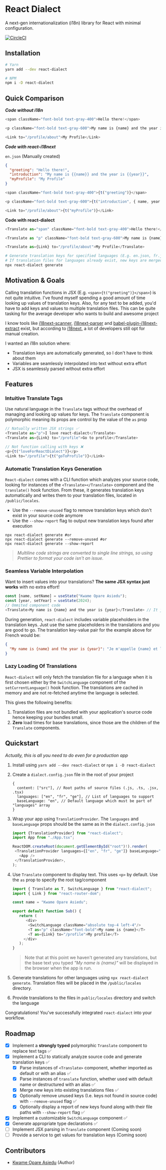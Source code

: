 # React Dialect

A next-gen internationalization (i18n) library for React with minimal configuration.

[![CircleCI](https://dl.circleci.com/status-badge/img/circleci/FMBebRNnfb6DvNimhnN8hn/B12wdgBr28egU2dW897acs/tree/master.svg?style=svg&circle-token=CCIPRJ_Uj9rEgMxqL9qmCdG9NBRHu_70f14e002a2479d29d163bea1e256d08f5eee7cb)](https://dl.circleci.com/status-badge/redirect/circleci/FMBebRNnfb6DvNimhnN8hn/B12wdgBr28egU2dW897acs/tree/master)

## Installation

```bash
# Yarn
yarn add --dev react-dialect

# NPM
npm i -D react-dialect
```

## Quick Comparison

_**Code without i18n**_

```typescript jsx
<span className="font-bold text-gray-400">Hello there!</span>

<p className="font-bold text-gray-600">My name is {name} and the year is {year}</p>

<Link to="/profile/about">My Profile</Link>
```

_**Code with react-i18next**_

`en.json` (Manually created)

```json
{
  "greeting": "Hello there!",
  "introduction": "My name is {{name}} and the year is {{year}}",
  "myProfile": "My Profile"
}
```

```typescript jsx
<span className="font-bold text-gray-400">{t("greeting")}</span>

<p className="font-bold text-gray-600">{t("introduction", { name, year })}</p>

<Link to="/profile/about">{t("myProfile")}</Link>
```

**Code with react-dialect**

```typescript jsx
<Translate as="span" className="font-bold text-gray-400">Hello there!</Translate>

<Translate as "p" className="font-bold text-gray-600">My name is {name} and the year is {year}</Translate>

<Translate as={Link} to="/profile/about">My Profile</Translate>
```

```bash
# Generate translation keys for specified languages (E.g. en.json, fr.json, etc)
# If translation files for languages already exist, new keys are merged into them
npx react-dialect generate
```

## Motivation & Goals

Calling translation functions in JSX (E.g. `<span>{t("greeting")}</span>`) is not quite intuitive. I've found myself
spending a good amount of time looking up values of translation keys. Also, for any text to be added, you'd have to
add keys and values to multiple translation files. This can be quite tasking for the average developer who wants to
build and awesome project

I know tools
like [i18next-scanner](http://i18next.github.io/i18next-scanner), [i18next-parser](https://github.com/i18next/i18next-parser)
and [babel-plugin-i18next-extract](https://github.com/gilbsgilbs/babel-plugin-i18next-extract) exist, but according
to [i18next](https://www.i18next.com/how-to/extracting-translations#id-1-adding-new-strings-manually), a lot of
developers still opt for manual creation.

I wanted an i18n solution where:

- Translation keys are automatically generated, so I don't have to think about them
- Variables are seamlessly interpolated into text without extra effort
- JSX is seamlessly parsed without extra effort

## Features

### Intuitive Translate Tags

Use natural language in the `Translate` tags without the overhead of managing and looking up values for keys.
The `Translate` component is polymorphic meaning its props are control by the value of the `as` prop

```typescript jsx
// Natually written JSX strings ✅
<Translate as="p">I love react-dialect</Translate>
<Translate as={Link} to="/profile">Go to profile</Translate>

// Not function calling with keys ❌
<p>{t("loveForReactDialect")}</p>
<Link to="/profile">{t("goToProfile")}</Link>
```

### Automatic Translation Keys Generation

`React-dialect` comes with a CLI function which analyzes your source code, looking for instances of the
`<Translate></Translate>` component and the `translate()` hook function. From these, it generates translation keys
automatically and writes them to your translation files, located in `/public/locales`.

- Use the `--remove-unused` flag to remove translation keys which don't exist in your source code anymore
- Use the `--show-report` flag to output new translation keys found after execution

```shell
npx react-dialect generate #or
npx react-dialect generate --remove-unused #or
npx react-dialect generate --show-report
```

> _Multiline code strings are converted to single line strings, so using Prettier to format your code isn't an issue._

### Seamless Variable Interpolation

Want to insert values into your translations? **The same JSX syntax just works** with no extra effort!

```typescript jsx
const [name, setName] = useState("Kwame Opare Asiedu");
const [year, setYear] = useState(2024);
// Ommited component code
<Translate>My name is {name} and the year is {year}</Translate> // It just works!
```

During generation, `react-dialect` includes variable placeholders in the translation keys. Just use the same
placeholders in the translations and you are good to go. The translation key-value pair for the example above for
French would be:

```json
{
  "My name is {name} and the year is {year}": "Je m'appelle {name} et l'année est {year}"
}
```

### Lazy Loading Of Translations

`React-dialect` will only fetch the translation file for a language when it is first chosen either by the
`SwitchLanguage` component of the `setCurrentLanguage()` hook function. The translations are cached in memory and are
not re-fetched anytime the language is selected.

This gives the following benefits:

1. Translation files are not bundled with your application's source code hence keeping your bundles small.
2. **Zero** load times for base translations, since those are the children of the `Translate` components.

## Quickstart

_Actually, this is all you need to do even for a production app_

1. Install using `yarn add --dev react-dialect` or `npm i -D react-dialect`

2. Create a `dialect.config.json` file in the root of your project
   ```json5
   {
     content: ["src"], // Root paths of source files (.js, .ts, .jsx, .tsx)
     languages: ["en", "fr", "ge"], // List of languages to support
     baseLanguage: "en", // Default language which must be part of "languages" array
   }
   ```
3. Wrap your app using `TranslationProvider`. The `languages` and `baseLanguage` props should be the same as in the
   `dialect.config.json`

   ```typescript jsx
   import {TranslationProvider} from "react-dialect";
   import App from "./App.tsx";

   ReactDOM.createRoot(document.getElementById("root")!).render(
    <TranslationProvider languages={["en", "fr", "ge"]} baseLanguage="en">
      <App />
    </TranslationProvider>,
   );
   ```

4. Use `Translate` component to display text. This uses `<p>` by default. Use the `as` prop to specify the root
   tag/component

   ```typescript jsx
   import { Translate as T, SwitchLanguage } from "react-dialect";
   import { Link } from "react-router-dom";

   const name = "Kwame Opare Asiedu";

   export default function Sub() {
      return (
         <div>
          <SwitchLanguage className="absolute top-4 left-4"/>
          <T as="p" className="font-bold">My name is {name}</T>
          <T as={Link} to="/profile">My profile</T>
        </div>
      );
   }
   ```

   > Note that at this point we haven't generated any translations, but the base text you typed _"My name is {name}"_
   > will be displayed in the browser when the app is run.

5. Generate translations for other languages using `npx react-dialect generate`. Translation files will be placed in the
   `/public/locales` directory.

6. Provide translations to the files in `public/locales` directory and switch the language

Congratulations! You've successfully integrated `react-dialect` into your workflow.

## Roadmap

- [x] Implement a **strongly typed** polymorphic `Translate` component to replace text tags ✅
- [x] Implement a CLI to statically analyze source code and generate translation keys ✅
  - [x] Parse instances of `<Translate>` component, whether imported as default or with an alias ✅
  - [x] Parse instances of `translate` function, whether used with default name or destructured with an alias ✅
  - [x] Merge new keys into existing translations files ✅
  - [x] Optionally remove unused keys (I.e. keys not found in source code) with `--remove-unused` flag ✅
  - [x] Optionally display a report of new keys found along with their file paths with `--show-report` flag ✅
- [x] Implement a customizable `SwitchLanguage` component ✅
- [x] Generate appropriate type declarations ✅
- [ ] Implement JSX parsing in `Translate` component (Coming soon)
- [ ] Provide a service to get values for translation keys (Coming soon)

## Contributors

- [Kwame Opare Asiedu](https://github.com/kwameopareasiedu) (Author)
